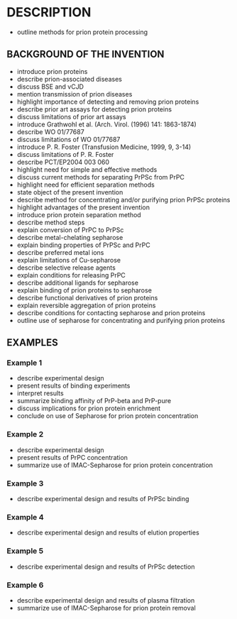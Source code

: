 # DESCRIPTION

- outline methods for prion protein processing

## BACKGROUND OF THE INVENTION

- introduce prion proteins
- describe prion-associated diseases
- discuss BSE and vCJD
- mention transmission of prion diseases
- highlight importance of detecting and removing prion proteins
- describe prior art assays for detecting prion proteins
- discuss limitations of prior art assays
- introduce Grathwohl et al. (Arch. Virol. (1996) 141: 1863-1874)
- describe WO 01/77687
- discuss limitations of WO 01/77687
- introduce P. R. Foster (Transfusion Medicine, 1999, 9, 3-14)
- discuss limitations of P. R. Foster
- describe PCT/EP2004 003 060
- highlight need for simple and effective methods
- discuss current methods for separating PrPSc from PrPC
- highlight need for efficient separation methods
- state object of the present invention
- describe method for concentrating and/or purifying prion PrPSc proteins
- highlight advantages of the present invention
- introduce prion protein separation method
- describe method steps
- explain conversion of PrPC to PrPSc
- describe metal-chelating sepharose
- explain binding properties of PrPSc and PrPC
- describe preferred metal ions
- explain limitations of Cu-sepharose
- describe selective release agents
- explain conditions for releasing PrPC
- describe additional ligands for sepharose
- explain binding of prion proteins to sepharose
- describe functional derivatives of prion proteins
- explain reversible aggregation of prion proteins
- describe conditions for contacting sepharose and prion proteins
- outline use of sepharose for concentrating and purifying prion proteins

## EXAMPLES

### Example 1

- describe experimental design
- present results of binding experiments
- interpret results
- summarize binding affinity of PrP-beta and PrP-pure
- discuss implications for prion protein enrichment
- conclude on use of Sepharose for prion protein concentration

### Example 2

- describe experimental design
- present results of PrPC concentration
- summarize use of IMAC-Sepharose for prion protein concentration

### Example 3

- describe experimental design and results of PrPSc binding

### Example 4

- describe experimental design and results of elution properties

### Example 5

- describe experimental design and results of PrPSc detection

### Example 6

- describe experimental design and results of plasma filtration
- summarize use of IMAC-Sepharose for prion protein removal


